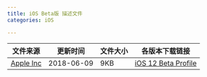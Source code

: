 ```yaml
---
title: iOS Beta版 描述文件
categories: iOS

---
```


| 文件来源 | 更新时间 | 文件大小 | 各版本下载链接 |
| ------ | ------- | -------- | -------- |
| <div class="safe apple">[Apple Inc][apple]</div> | 2018-06-09 | 9KB | [iOS 12 Beta Profile][ios12beta] |


[apple]: https://developer.apple.com/download/

[ios12beta]: https://github.com/xaoxuu/assets/releases/download/iOS12/iOS_12_Beta_Profile.mobileconfig
